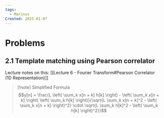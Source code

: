 ```yaml
---
tags:
  - Marinus
Created: 2025-01-07
---
```

# Problems

## 2.1 Template matching using Pearson correlator

Lecture notes on this: [[Lecture 6 - Fourier Transform#Pearson Correlator (1D Representation)]]

>[!note] Simplified Formula
> $$y[n] = \frac{L \left( \sum_k x[n + k] h[k] \right) - \left( \sum_k x[n + k] \right) \left( \sum_k h[k] \right)}{\sqrt{L \sum_k x[n + k]^2 - \left( \sum_k x[n + k] \right)^2} \cdot \sqrt{L \sum_k h[k]^2 - \left( \sum_k h[k] \right)^2}}$$


